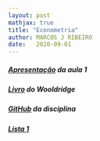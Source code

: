```yaml
---
layout: post
mathjax: true
title: "Econometria"
author: MARCOS J RIBEIRO
date:   2020-09-01
---
```



<head>
    <meta charset="UTF-8"/>
    <style>
        p{
            text-align: justify;
        }
    </style>
</head>



##### [Apresentação](https://mj-ribeiro.github.io/econometria.pdf) da aula 1 

##### [Livro](https://mj-ribeiro.github.io/book.pdf) do Wooldridge

##### [GitHub](https://github.com/mj-ribeiro/Econometry) da disciplina

##### [Lista 1](https://edisciplinas.usp.br/pluginfile.php/5632942/mod_resource/content/1/lista_1-econometria.pdf)